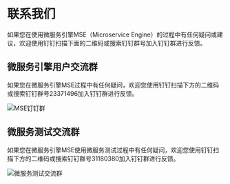 # 联系我们

如果您在使用微服务引擎MSE（Microservice Engine）的过程中有任何疑问或建议，欢迎使用钉钉扫描下面的二维码或搜索钉钉群号加入钉钉群进行反馈。

## 微服务引擎用户交流群

如果您在微服务引擎MSE过程中有任何疑问，欢迎您使用钉钉扫描下方的二维码或搜索钉钉群号23371496加入钉钉群进行反馈。

![MSE钉钉群](https://static-aliyun-doc.oss-cn-hangzhou.aliyuncs.com/assets/img/zh-CN/6764753951/p129527.png)

## 微服务测试交流群

如果您在微服务引擎MSE使用微服务测试过程中有任何疑问，欢迎您使用钉钉扫描下方的二维码或搜索钉钉群号31180380加入钉钉群进行反馈。

![微服务测试交流群](https://static-aliyun-doc.oss-cn-hangzhou.aliyuncs.com/assets/img/zh-CN/4652805061/p181621.png)

